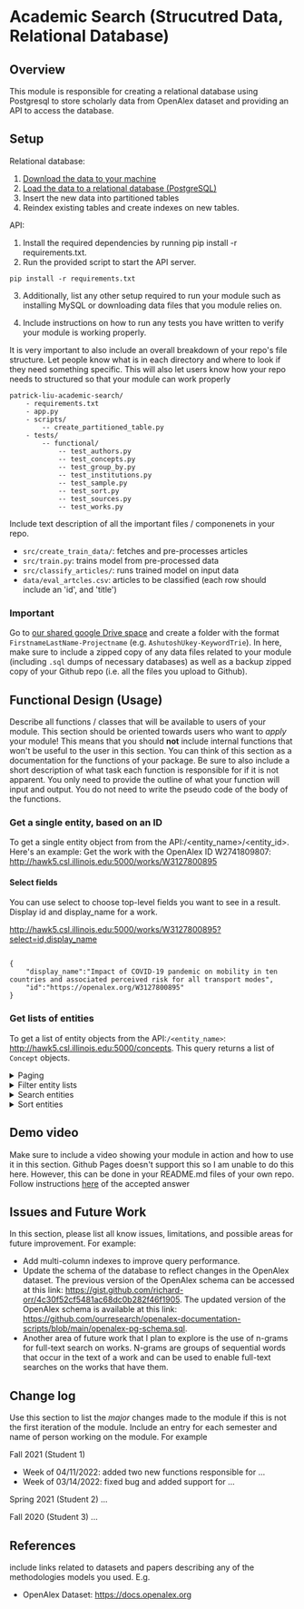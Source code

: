 # Academic Search (Strucutred Data, Relational Database)

## Overview

This module is responsible for creating a relational database using Postgresql to store scholarly data from OpenAlex dataset and providing an API to access the database.

## Setup

Relational database:

1. [Download the data to your machine](https://docs.openalex.org/download-all-data/download-to-your-machine)
2. [Load the data to a relational database (PostgreSQL)](https://docs.openalex.org/download-all-data/upload-to-your-database/load-to-a-relational-database)
3. Insert the new data into partitioned tables
3. Reindex existing tables and create indexes on new tables. 

API: 

1. Install the required dependencies by running pip install -r requirements.txt.
2. Run the provided script to start the API server.
```
pip install -r requirements.txt 
```

3. Additionally, list any other setup required to run your module such as installing MySQL or downloading data files that you module relies on. 

4. Include instructions on how to run any tests you have written to verify your module is working properly. 

It is very important to also include an overall breakdown of your repo's file structure. Let people know what is in each directory and where to look if they need something specific. This will also let users know how your repo needs to structured so that your module can work properly

```
patrick-liu-academic-search/
    - requirements.txt
    - app.py 
    - scripts/
        -- create_partitioned_table.py
    - tests/
        -- functional/
            -- test_authors.py
            -- test_concepts.py
            -- test_group_by.py
            -- test_institutions.py
            -- test_sample.py
            -- test_sort.py
            -- test_sources.py
            -- test_works.py
```

Include text description of all the important files / componenets in your repo. 
* `src/create_train_data/`: fetches and pre-processes articles
* `src/train.py`: trains model from pre-processed data
* `src/classify_articles/`: runs trained model on input data
* `data/eval_artcles.csv`: articles to be classified (each row should include an 'id', and 'title')

### Important 
Go to [our shared google Drive space](https://drive.google.com/drive/folders/1rxPAdGTVcl-Xo6uuFovdKcCw5_FEaXIC?usp=sharing) and create a folder with the format `FirstnameLastName-Projectname` (e.g. `AshutoshUkey-KeywordTrie`). In here, make sure to include a zipped copy of any data files related to your module (including `.sql` dumps of necessary databases) as well as a backup zipped copy of your Github repo (i.e. all the files you upload to Github).



## Functional Design (Usage)
Describe all functions / classes that will be available to users of your module. This section should be oriented towards users who want to _apply_ your module! This means that you should **not** include internal functions that won't be useful to the user in this section. You can think of this section as a documentation for the functions of your package. Be sure to also include a short description of what task each function is responsible for if it is not apparent. You only need to provide the outline of what your function will input and output. You do not need to write the pseudo code of the body of the functions. 

### Get a single entity, based on an ID
To get a single entity object from from the API:/<entity_name>/<entity_id>. Here's an example:
Get the work with the OpenAlex ID W2741809807: http://hawk5.csl.illinois.edu:5000/works/W3127800895

#### Select fields
You can use select to choose top-level fields you want to see in a result.
Display id and display_name for a work.

http://hawk5.csl.illinois.edu:5000/works/W3127800895?select=id,display_name
```

{
    "display_name":"Impact of COVID-19 pandemic on mobility in ten countries and associated perceived risk for all transport modes",
    "id":"https://openalex.org/W3127800895"
}
```

### Get lists of entities

To get a list of entity objects from the API:`/<entity_name>`:
http://hawk5.csl.illinois.edu:5000/concepts.
This query returns a list of `Concept` objects.

<details>
  <summary>Paging</summary>
    #### Test
    Use the page query parameter to control which page of results you want (eg page=1, page=2, etc). By default there are 25 results per page; you can use the
    per-page parameter to change that to any number between 1 and 200.
    Get the 2nd page of a list:
    http://hawk5.csl.illinois.edu:5000/authors?page=2
    Get 200 results on the second page:
    http://hawk5.csl.illinois.edu:5000/authors?page=2&per-page=200
</details>

<details>
    <summary>Filter entity lists</summary>
Filters narrow the list down to just entities that meet a particular condition--specifically, a particular value for a particular attribute.
A list of filters are set using the filter parameter, formatted like this: filter=attribute:value,attribute2:value2.                                                                            Examples: Get the authors whose name is John Smith:
http://hawk5.csl.illinois.edu:5000/authors?filter=display_name.search:einstein

Filters are case-insensitive.
    
    ### Logical expressions
    
    #### Inequality
    For numerical filters, use the less-than (<) and greater-than (>) symbols to filter by inequalities. Example:
    
    Get authors that have more than 10000 citations:
    http://hawk5.csl.illinois.edu:5000/authors?filter=cited_by_count:>10000
    
    Some attributes have special filters that act as syntactic sugar around commonly-expressed inequalities: for example, the from_publication_date filter on works. See the endpoint-specific documentation below for more information. Example:
    
    Get all works published after 2022-01-01 (inclusive):
    http://hawk5.csl.illinois.edu:5000/works?filter=from_publication_date:2022-01-01
    
    #### Negation (NOT)
    You can negate any filter, numerical or otherwise, by prepending the exclamation mark symbol (!) to the filter value. Example:
    Get all institutions except for ones located in the US:
    http://hawk5.csl.illinois.edu:5000/institutions?filter=country_code:!us``
    
    #### Intersection (AND)
    By default, the returned result set includes only records that satisfy all the supplied filters. In other words, filters are combined as an AND query. Example:
    Get all works that have been cited more than once and are free to read:
    http://hawk5.csl.illinois.edu:5000/works?filter=cited_by_count:>1
    Get all the works that have an author from France and an author from the UK:
    
    You can repeat a filter to create an AND query within a single attribute. Example:
    Get all works that have concepts "Medicine" and "Artificial Intelligence":
    
    
    #### Addition (OR)
    Use the pipe symbol (|) to input lists of values such that any of the values can be satisfied--in other words, when you separate filter values with a pipe, they'll be combined as an OR query. Example:
    Get all the works that have an author from France or an author from the UK:
    
    This is particularly useful when you want to retrieve a many records by ID all at once. Instead of making a whole bunch of singleton calls in a loop, you can make one call, like this:
    Get the works with DOI 10.1371/journal.pone.0266781 or with DOI 10.1371/journal.pone.0267149 (note the pipe separator between the two DOIs):
    http://hawk5.csl.illinois.edu:5000/works?filter=doi:https://doi.org/10.1371/journal.pone.0266781|https://doi.org/10.1371/journal.pone.0267149
    #### Available filters
</details>

<details>
  <summary>Search entities</summary>
    ### The search parameter
    
    The search query parameter finds results that match a given text search. Example:
    
    Get works with search term "dna" in the title or abstract:
    
    http://hawk5.csl.illinois.edu:5000/works?search=dna
    
    When you search works, the API looks for matches in titles, abstracts, and fulltext. When you search concepts, we look in each concept's display_name and
    description fields. When you search sources, we look at the display_name, alternate_titles, and abbreviated_title fields. Searching authors or institutions will looks for matches
    within each entities' display_name field.
</details>
    
<details>
  <summary>Sort entities</summary>
    ### Sort entity lists
    
    Use the ?sort parameter to specify the property you want your list sorted by. You can sort by these properties, where they exist:
    
    display_name
    
    cited_by_count
    
    works_count
    
    publication_date
    By default, sort direction is ascending. You can reverse this by appending :desc to the sort key like works_count:desc. You can sort by multiple properties by providing multiple sort keys, separated by commas. Examples:
    * All works, sorted by cited_by_count (highest counts first)
    http://hawk5.csl.illinois.edu:5000/works?sort=cited_by_count
    
    * All sources, in alphabetical order by title:
    http://hawk5.csl.illinois.edu:5000/works?sort=display_name
</details>



## Demo video
Make sure to include a video showing your module in action and how to use it in this section. Github Pages doesn't support this so I am unable to do this here. However, this can be done in your README.md files of your own repo. Follow instructions [here](https://stackoverflow.com/questions/4279611/how-to-embed-a-video-into-github-readme-md) of the accepted answer 


## Issues and Future Work

In this section, please list all know issues, limitations, and possible areas for future improvement. For example:

* Add multi-column indexes to improve query performance. 
* Update the schema of the database to reflect changes in the OpenAlex dataset. The previous version of the OpenAlex schema can be accessed at this link: https://gist.github.com/richard-orr/4c30f52cf5481ac68dc0b282f46f1905. The updated version of the OpenAlex schema is available at this link: https://github.com/ourresearch/openalex-documentation-scripts/blob/main/openalex-pg-schema.sql. 
* Another area of future work that I plan to explore is the use of n-grams for full-text search on works. N-grams are groups of sequential words that occur in the text of a work and can be used to enable full-text searches on the works that have them.



## Change log

Use this section to list the _major_ changes made to the module if this is not the first iteration of the module. Include an entry for each semester and name of person working on the module. For example 

Fall 2021 (Student 1)
* Week of 04/11/2022: added two new functions responsible for ...
* Week of 03/14/2022: fixed bug and added support for ...

Spring 2021 (Student 2)
...

Fall 2020 (Student 3)
...


## References 
include links related to datasets and papers describing any of the methodologies models you used. E.g. 

* OpenAlex Dataset: https://docs.openalex.org
